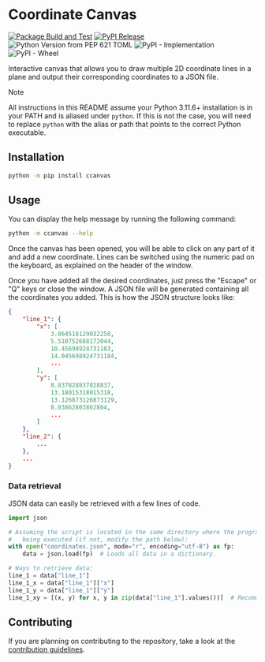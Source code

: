 # Coordinate Canvas

[![Package Build and Test](https://github.com/erlete/coordinate-canvas/actions/workflows/python-tests.yml/badge.svg)](https://github.com/erlete/coordinate-canvas/actions/workflows/python-tests.yml)
[![PyPI Release](https://github.com/erlete/coordinate-canvas/actions/workflows/python-publish.yml/badge.svg)](https://github.com/erlete/coordinate-canvas/actions/workflows/python-publish.yml)
![Python Version from PEP 621 TOML](https://img.shields.io/python/required-version-toml?tomlFilePath=https%3A%2F%2Fraw.githubusercontent.com%2Ferlete%2Fcoordinate-canvas%2Fstable%2Fpyproject.toml&logo=python&label=Version)
![PyPI - Implementation](https://img.shields.io/pypi/implementation/ccanvas?logo=pypi&label=Implementation)
![PyPI - Wheel](https://img.shields.io/pypi/wheel/ccanvas?logo=pypi&label=Wheel)

Interactive canvas that allows you to draw multiple 2D coordinate lines in a plane and output their corresponding coordinates to a JSON file.

> [!NOTE]
> All instructions in this README assume your Python 3.11.6+ installation is in your PATH and is aliased under `python`. If this is not the case, you will need to replace `python` with the alias or path that points to the correct Python executable.

## Installation

```bash
python -m pip install ccanvas
```

## Usage

You can display the help message by running the following command:

```bash
python -m ccanvas --help
```

Once the canvas has been opened, you will be able to click on any part of it and add a new coordinate. Lines can be switched using the numeric pad on the keyboard, as explained on the header of the window.

Once you have added all the desired coordinates, just press the "Escape" or "Q" keys or close the window. A JSON file will be generated containing all the coordinates you added. This is how the JSON structure looks like:

```json
{
    "line_1": {
        "x": [
            3.064516129032258,
            5.510752688172044,
            10.45698924731183,
            14.045698924731184,
            ...
        ],
        "y": [
            8.837828837828837,
            13.18015318015318,
            13.126873126873129,
            8.03862803862804,
            ...
        ]
    },
    "line_2": {
        ...
    },
    ...
}
```

### Data retrieval

JSON data can easily be retrieved with a few lines of code.

```python
import json

# Assuming the script is located in the same directory where the program is
#   being executed (if not, modify the path below):
with open("coordinates.json", mode="r", encoding="utf-8") as fp:
    data = json.load(fp)  # Loads all data in a dictionary.

# Ways to retrieve data:
line_1 = data["line_1"]
line_1_x = data["line_1"]["x"]
line_1_y = data["line_1"]["y"]
line_1_xy = [(x, y) for x, y in zip(data["line_1"].values())]  # Recommended!
```

## Contributing

If you are planning on contributing to the repository, take a look at the [contribution guidelines](./CONTRIBUTING.md).
